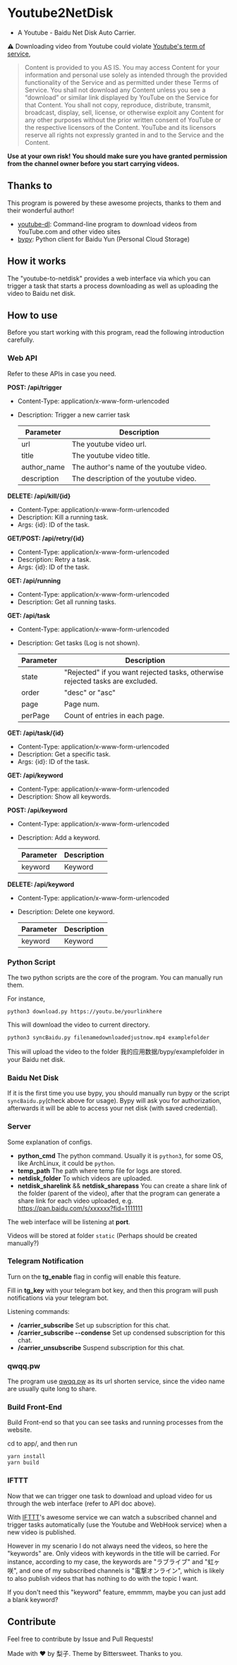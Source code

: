 # Youtube2NetDisk

+ A Youtube - Baidu Net Disk Auto Carrier.

⚠️ Downloading video from Youtube could violate [Youtube's term of service](https://www.youtube.com/t/terms),

> Content is provided to you AS IS. You may access Content for your information and personal use solely as intended through the provided functionality of the Service and as permitted under these Terms of Service. You shall not download any Content unless you see a “download” or similar link displayed by YouTube on the Service for that Content. You shall not copy, reproduce, distribute, transmit, broadcast, display, sell, license, or otherwise exploit any Content for any other purposes without the prior written consent of YouTube or the respective licensors of the Content. YouTube and its licensors reserve all rights not expressly granted in and to the Service and the Content.

**Use at your own risk!**
**You should make sure you have granted permission from the channel owner before you start carrying videos.**

## Thanks to

This program is powered by these awesome projects, thanks to them and their wonderful author!

+ [youtube-dl](https://github.com/rg3/youtube-dl): Command-line program to download videos from YouTube.com and other video sites
+ [bypy](https://github.com/houtianze/bypy): Python client for Baidu Yun (Personal Cloud Storage)

## How it works

The "youtube-to-netdisk" provides a web interface via which you can trigger a task that starts a process downloading as well as uploading the video to Baidu net disk.

## How to use

Before you start working with this program, read the following introduction carefully.

### Web API

Refer to these APIs in case you need.

**POST: /api/trigger**
+ Content-Type: application/x-www-form-urlencoded
+ Description: Trigger a new carrier task

    | Parameter | Description |
    | --- | --- |
    | url | The youtube video url. |
    | title | The youtube video title. |
    | author_name | The author's name of the youtube video. |
    | description | The description of the youtube video. |

**DELETE: /api/kill/{id}**
+ Content-Type: application/x-www-form-urlencoded
+ Description: Kill a running task.
+ Args: {id}: ID of the task.

**GET/POST: /api/retry/{id}**
+ Content-Type: application/x-www-form-urlencoded
+ Description: Retry a task.
+ Args: {id}: ID of the task.

**GET: /api/running**
+ Content-Type: application/x-www-form-urlencoded
+ Description: Get all running tasks.

**GET: /api/task**
+ Content-Type: application/x-www-form-urlencoded
+ Description: Get tasks (Log is not shown).

    | Parameter | Description |
    | --- | --- |
    | state | "Rejected" if you want rejected tasks, otherwise rejected tasks are excluded. |
    | order | "desc" or "asc" |
    | page | Page num. |
    | perPage | Count of entries in each page. |

**GET: /api/task/{id}**
+ Content-Type: application/x-www-form-urlencoded
+ Description: Get a specific task.
+ Args: {id}: ID of the task.

**GET: /api/keyword**
+ Content-Type: application/x-www-form-urlencoded
+ Description: Show all keywords.

**POST: /api/keyword**
+ Content-Type: application/x-www-form-urlencoded
+ Description: Add a keyword.

    | Parameter | Description |
    | --- | --- |
    | keyword | Keyword |

**DELETE: /api/keyword**
+ Content-Type: application/x-www-form-urlencoded
+ Description: Delete one keyword.

    | Parameter | Description |
    | --- | --- |
    | keyword | Keyword |

### Python Script

The two python scripts are the core of the program. You can manually run them.

For instance,

```
python3 download.py https://youtu.be/yourlinkhere
```

This will download the video to current directory.

```
python3 syncBaidu.py filenamedownloadedjustnow.mp4 examplefolder
```

This will upload the video to the folder 我的应用数据/bypy/examplefolder in your Baidu net disk.

### Baidu Net Disk

If it is the first time you use bypy, you should manually run bypy or the script `syncBaidu.py`(check above for usage).
Bypy will ask you for authorization, afterwards it will be able to access your net disk (with saved credential).

### Server

Some explanation of configs.

+ **python_cmd** The python command. Usually it is `python3`, for some OS, like ArchLinux, it could be `python`.
+ **temp_path** The path where temp file for logs are stored.
+ **netdisk_folder** To which videos are uploaded.
+ **netdisk_sharelink** && **netdisk_sharepass** You can create a share link of the folder (parent of the video), after that the program can generate a share link for each video uploaded, e.g. https://pan.baidu.com/s/xxxxxx?fid=1111111

The web interface will be listening at **port**.

Videos will be stored at folder `static` (Perhaps should be created manually?)

### Telegram Notification

Turn on the **tg_enable** flag in config will enable this feature.

Fill in **tg_key** with your telegram bot key, and then this program will push notifications via your telegram bot.

Listening commands:

* **/carrier_subscribe** Set up subscription for this chat.
* **/carrier_subscribe --condense** Set up condensed subscription for this chat.
* **/carrier_unsubscribe** Suspend subscription for this chat.

### qwqq.pw

The program use [qwqq.pw](https://qwqq.pw) as its url shorten service, since the video
name are usually quite long to share.

### Build Front-End

Build Front-end so that you can see tasks and running processes from the website.

cd to app/, and then run

```
yarn install
yarn build
```

### IFTTT

Now that we can trigger one task to download and upload video for us through the web interface (refer to API doc above).

With [IFTTT](https://ifttt.com)'s awesome service we can watch a subscribed channel and trigger tasks automatically (use the Youtube and WebHook service) when a new video is published.

However in my scenario I do not always need the videos, so here the "keywords" are. Only videos with keywords in the title will be carried.
For instance, according to my case, the keywords are "ラブライブ" and "虹ヶ咲", and one of my subscribed channels is "電撃オンライン", which is likely to also publish videos that has nothing to do with the topic I want.

If you don't need this "keyword" feature, emmmm, maybe you can just add a blank keyword?

## Contribute

Feel free to contribute by Issue and Pull Requests!

Made with ♥️ by 梨子. Theme by Bittersweet. Thanks to you.
